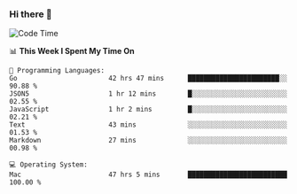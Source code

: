 ### Hi there 👋

<!--
**CrazyCollin/crazycollin** is a ✨ _special_ ✨ repository because its `README.md` (this file) appears on your GitHub profile.

Here are some ideas to get you started:

- 🔭 I’m currently working on ...
- 🌱 I’m currently learning ...
- 👯 I’m looking to collaborate on ...
- 🤔 I’m looking for help with ...
- 💬 Ask me about ...
- 📫 How to reach me: ...
- 😄 Pronouns: ...
- ⚡ Fun fact: ...
-->

<!--START_SECTION:waka-->
![Code Time](http://img.shields.io/badge/Code%20Time-4%2C734%20hrs%201%20min-blue)

📊 **This Week I Spent My Time On** 

```text
💬 Programming Languages: 
Go                       42 hrs 47 mins      ███████████████████████░░   90.88 % 
JSON5                    1 hr 12 mins        █░░░░░░░░░░░░░░░░░░░░░░░░   02.55 % 
JavaScript               1 hr 2 mins         █░░░░░░░░░░░░░░░░░░░░░░░░   02.21 % 
Text                     43 mins             ░░░░░░░░░░░░░░░░░░░░░░░░░   01.53 % 
Markdown                 27 mins             ░░░░░░░░░░░░░░░░░░░░░░░░░   00.98 % 

💻 Operating System: 
Mac                      47 hrs 5 mins       █████████████████████████   100.00 % 
```


<!--END_SECTION:waka-->
